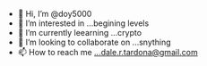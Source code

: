 - 👋 Hi, I’m @doy5000
- 👀 I’m interested in ...begining levels
- 🌱 I’m currently leearning ...crypto
- 💞️ I’m looking to collaborate on ...snything
- 📫 How to reach me ...dale.r.tardona@gmail.com

<!---
doy5000/doy5000 is a ✨ special ✨ repository because its `README.md` (this file) appears on your GitHub profile.
You can click the Preview link to take a look at your changes.
--->
